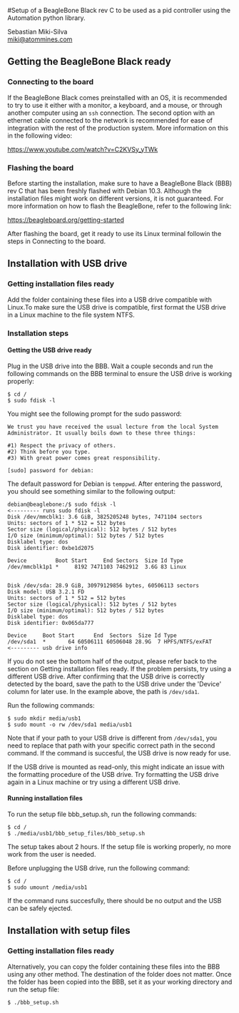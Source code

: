 #Setup of a BeagleBone Black rev C to be used as a pid controller using the Automation python library. 

Sebastian Miki-Silva \
miki@atommines.com


## Getting the BeagleBone Black ready

### Connecting to the board

If the BeagleBone Black comes preinstalled with an OS, it is recommended to try to use it either with a monitor, a 
keyboard, and a mouse, or through another computer using an `ssh` connection. The second option with an ethernet cable 
connected to the network is recommended for ease of integration with the rest of the production system. More information
on this in the following video:

https://www.youtube.com/watch?v=C2KVSy_yTWk


### Flashing the board

Before starting the installation, make sure to have a BeagleBone Black (BBB) rev C that has been freshly flashed with 
Debian 10.3. Although the installation files might work on different versions, it is not guaranteed. For more 
information on how to flash the BeagleBone, refer to the following link:

https://beagleboard.org/getting-started

After flashing the board, get it ready to use its Linux terminal followin the steps in Connecting to the board.



## Installation with USB drive

### Getting installation files ready

Add the folder containing these files into a USB drive compatible with Linux.To make sure the USB drive is compatible, 
first format the USB drive in a Linux machine to the file system NTFS. 


### Installation steps

#### Getting the USB drive ready

Plug in the USB drive into the BBB. Wait a couple seconds and run the following commands on the BBB terminal to ensure 
the USB drive is working properly:

    $ cd /
    $ sudo fdisk -l

You might see the following prompt for the sudo password:

    We trust you have received the usual lecture from the local System
    Administrator. It usually boils down to these three things:

    #1) Respect the privacy of others.
    #2) Think before you type.
    #3) With great power comes great responsibility.

    [sudo] password for debian:
    
The default password for Debian is `temppwd`. After entering the password, you should see something similar to the 
following output:
    
    debian@beaglebone:/$ sudo fdisk -l                                        <--------- runs sudo fdisk -l
    Disk /dev/mmcblk1: 3.6 GiB, 3825205248 bytes, 7471104 sectors
    Units: sectors of 1 * 512 = 512 bytes
    Sector size (logical/physical): 512 bytes / 512 bytes
    I/O size (minimum/optimal): 512 bytes / 512 bytes
    Disklabel type: dos
    Disk identifier: 0xbe1d2075
    
    Device         Boot Start     End Sectors  Size Id Type
    /dev/mmcblk1p1 *     8192 7471103 7462912  3.6G 83 Linux
    
    
    Disk /dev/sda: 28.9 GiB, 30979129856 bytes, 60506113 sectors
    Disk model: USB 3.2.1 FD
    Units: sectors of 1 * 512 = 512 bytes
    Sector size (logical/physical): 512 bytes / 512 bytes
    I/O size (minimum/optimal): 512 bytes / 512 bytes
    Disklabel type: dos
    Disk identifier: 0x065da777
    
    Device     Boot Start      End  Sectors  Size Id Type
    /dev/sda1  *       64 60506111 60506048 28.9G  7 HPFS/NTFS/exFAT          <--------- usb drive info

If you do not see the bottom half of the output, please refer back to the section on Getting installation files ready. 
If the problem persists, try using a different USB drive.
After confirming that the USB drive is correctly detected by the board, save the path to the USB drive under the 
'Device' column for later use. In the example above, the path is `/dev/sda1`. 

Run the following commands:

    $ sudo mkdir media/usb1
    $ sudo mount -o rw /dev/sda1 media/usb1

Note that if your path to your USB drive is different from `/dev/sda1`, you need to replace that path with your specific
correct path in the second command. If the command is succesful, the USB drive is now ready for use.

If the USB drive is mounted as read-only, this might indicate an issue with the formatting procedure of the USB drive. 
Try formatting the USB drive again in a Linux machine or try using a different USB drive.


#### Running installation files

To run the setup file bbb_setup.sh, run the following commands:

    $ cd /
    $ ./media/usb1/bbb_setup_files/bbb_setup.sh

The setup takes about 2 hours. If the setup file is working properly, no more work from the user is needed. 

Before unplugging the USB drive, run the following command:

    $ cd /
    $ sudo umount /media/usb1

If the command runs succesfully, there should be no output and the USB can be safely ejected. 


## Installation with setup files

### Getting installation files ready

Alternatively, you can copy the folder containing these files into the BBB using any other method. The destination of 
the folder does not matter. Once the folder has been copied into the BBB, set it as your working directory and run the 
setup file:

    $ ./bbb_setup.sh